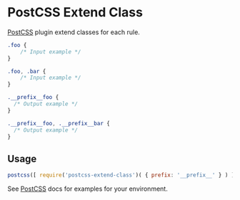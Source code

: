 # PostCSS Extend Class

[PostCSS] plugin extend classes for each rule.

[PostCSS]: https://github.com/postcss/postcss

```css
.foo {
    /* Input example */
}

.foo, .bar {
    /* Input example */
}
```

```css
.__prefix__foo {
  /* Output example */
}

.__prefix__foo, .__prefix__bar {
  /* Output example */
}
```

## Usage

```js
postcss([ require('postcss-extend-class')( { prefix: '__prefix__' } ) ])
```

See [PostCSS] docs for examples for your environment.

